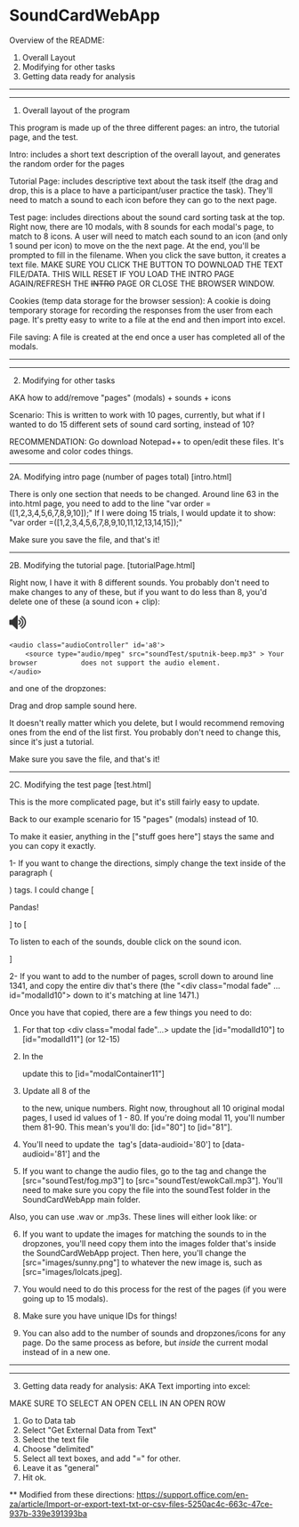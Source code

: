 SoundCardWebApp
===============

Overview of the README:
1. Overall Layout
2. Modifying for other tasks
3. Getting data ready for analysis


----------------------------------------
----------------------------------------


1. Overall layout of the program

This program is made up of the three different pages: an intro, the tutorial page, and the test.

Intro: includes a short text description of the overall layout, and generates the random order for the pages

Tutorial Page: includes descriptive text about the task itself (the drag and drop, this is a place to have a participant/user practice the task). They'll need to match a sound to each icon before they can go to the next page.

Test page: includes directions about the sound card sorting task at the top. Right now, there are 10 modals, with 8 sounds for each modal's page, to match to 8 icons. A user will need to match each sound to an icon (and only 1 sound per icon) to move on the the next page. At the end, you'll be prompted to fill in the filename. When you click the save button, it creates a text file. MAKE SURE YOU CLICK THE BUTTON TO DOWNLOAD THE TEXT FILE/DATA. THIS WILL RESET IF YOU LOAD THE INTRO PAGE AGAIN/REFRESH THE ~~INTRO~~ PAGE OR CLOSE THE BROWSER WINDOW.

Cookies (temp data storage for the browser session): A cookie is doing temporary storage for recording the responses from the user from each page. It's pretty easy to write to a file at the end and then import into excel.

File saving: A file is created at the end once a user has completed all of the modals.



----------------------------------------
----------------------------------------



2. Modifying for other tasks

AKA how to add/remove "pages" (modals) + sounds + icons

Scenario: This is written to work with 10 pages, currently, but what if I wanted to do 15 different sets of sound card sorting, instead of 10?

RECOMMENDATION: Go download Notepad++ to open/edit these files. It's awesome and color codes things.


----------------------------------------


2A. Modifying intro page (number of pages total) [intro.html]

There is only one section that needs to be changed. Around line 63 in the into.html page, you need to add to the line "var order =([1,2,3,4,5,6,7,8,9,10]);" If I were doing 15 trials, I would update it to show: "var order =([1,2,3,4,5,6,7,8,9,10,11,12,13,14,15]);"

Make sure you save the file, and that's it!


----------------------------------------


2B. Modifying the tutorial page. [tutorialPage.html]

Right now, I have it with 8 different sounds. You probably don't need to make changes to any of these, but if you want to do less than 8, you'd delete one of these (a sound icon + clip):

<div id="8" class="sound">
	<img src="images/sound.png" class="soundController" class="img-responsive" 	height="30" width="30" alt="sound icon" data-audioid='8'>
	
	<audio class="audioController" id='a8'>
		<source type="audio/mpeg" src="soundTest/sputnik-beep.mp3" > Your browser 			does not support the audio element.
	</audio>
</div>


and one of the dropzones:


<div id="dropZone8" class="dropzone" data-selectid='0'>
	<p>Drag and drop sample sound here.</p>
</div>

It doesn't really matter which you delete, but I would recommend removing ones from the end of the list first. You probably don't need to change this, since it's just a tutorial.
       

Make sure you save the file, and that's it!


----------------------------------------


2C. Modifying the test page [test.html]

This is the more complicated page, but it's still fairly easy to update. 

Back to our example scenario for 15 "pages" (modals) instead of 10. 

To make it easier, anything in the ["stuff goes here"] stays the same and you can copy it exactly.

1- If you want to change the directions, simply change the text inside of the paragraph (<p></p>) tags. I could change [<p> Pandas! </p>] to [<p> To listen to each of the sounds, double click on the sound icon. </p>]

2- If you want to add to the number of pages, scroll down to around line 1341, and copy the entire div that's there (the "<div class="modal fade" ... id="modalId10"> down to it's matching </div> at line 1471.) 

Once you have that copied, there are a few things you need to do:

1) For  that top <div class="modal fade"...> update the [id="modalId10"] to [id="modalId11"] (or 12-15)

2) In the <div class="panel-body" id="modalContainer10"> update this to [id="modalContainer11"] 

3) Update all 8 of the <div id="#" class="sound"> to the new, unique numbers. Right now, throughout all 10 original modal pages, I used id values of 1 - 80. If you're doing modal 11, you'll number them 81-90. This mean's you'll do: [id="80"] to [id="81"].

4) You'll need to update the <img> tag's [data-audioid='80'] to [data-audioid='81'] and the <audio> [id='a80'] to [id='a81'].

5) If you want to change the audio files, go to the <source> tag and change the [src="soundTest/fog.mp3"] to [src="soundTest/ewokCall.mp3"]. You'll need to make sure you copy the file into the soundTest folder in the SoundCardWebApp main folder. 

Also, you can use .wav or .mp3s. These lines will either look like:
<source type="audio/mpeg" src="soundTest/pandaCall.mp3">  or <source type="audio/wav" src="soundTest/wookieCall.wav" >

6) If you want to update the images for matching the sounds to in the dropzones, you'll need copy them into the images folder that's inside the SoundCardWebApp project. Then here, you'll change the [src="images/sunny.png"] to whatever the new image is, such as [src="images/lolcats.jpeg].

7) You would need to do this process for the rest of the pages (if you were going up to 15 modals). 

8) Make sure you have unique IDs for things!

9) You can also add to the number of sounds and dropzones/icons for any page. Do the same process as before, but *inside* the current modal instead of in a new one.
             


                                                 
----------------------------------------
----------------------------------------



3. Getting data ready for analysis:
AKA Text importing into excel:

MAKE SURE TO SELECT AN OPEN CELL IN AN OPEN ROW
1. Go to Data tab
2. Select "Get External Data from Text" 
3. Select the text file
4. Choose "delimited"
5. Select all text boxes, and add "=" for other.
6. Leave it as "general"
7. Hit ok. 

** Modified from these directions: 
https://support.office.com/en-za/article/Import-or-export-text-txt-or-csv-files-5250ac4c-663c-47ce-937b-339e391393ba
